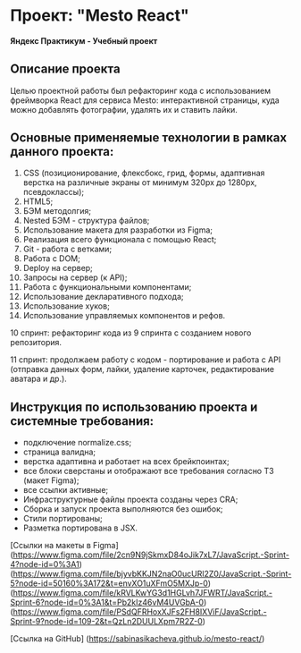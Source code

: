 # Проект: "Mesto React"
#### Яндекс Практикум - Учебный проект
## Описание проекта
Целью проектной работы был рефакторинг кода с использованием фреймворка React для сервиса Mesto: интерактивной страницы, куда можно добавлять фотографии, удалять их и ставить лайки.


## Основные применяемые технологии в рамках данного проекта:
  1. CSS (позиционирование, флексбокс, грид, формы, адаптивная верстка на различные экраны от минимум 320рх до 1280рх, псевдоклассы);
  2. HTML5;
  3. БЭМ методолгия;
  4. Nested БЭМ - структура файлов;
  5. Использование макета для разработки из Figma;
  6. Реализация всего функционала с помощью React;
  7. Git - работа с ветками;
  8. Работа с DOM;
  9. Deploy на сервер;
  10. Запросы на сервер (к API);
  11. Работа с функциональными компонентами;
  12. Использование декларативного подхода;
  13. Использование хуков;
  14. Использование управляемых компонентов и рефов.

  10 спринт: рефакторинг кода из 9 спринта с созданием нового репозитория.

  11 спринт: продолжаем работу с кодом - портирование и работа с API (отправка данных форм, лайки, удаление карточек, редактирование аватара и др.).


## Инструкция по использованию проекта и системные требования:
- подключение normalize.css;
- страница валидна;
- верстка адаптивна и работает на всех брейкпоинтах;
- все блоки сверстаны и отображают все требования согласно ТЗ (макет Figma);
- все ссылки активные;
- Инфраструктурные файлы проекта созданы через CRA;
- Сборка и запуск проекта выполняются без ошибок;
- Стили портированы;
- Разметка портирована в JSX.

[Ссылки на макеты в Figma] (https://www.figma.com/file/2cn9N9jSkmxD84oJik7xL7/JavaScript.-Sprint-4?node-id=0%3A1) (https://www.figma.com/file/bjyvbKKJN2naO0ucURl2Z0/JavaScript.-Sprint-5?node-id=50160%3A172&t=envXO1uXFmO5MXJp-0) (https://www.figma.com/file/kRVLKwYG3d1HGLvh7JFWRT/JavaScript.-Sprint-6?node-id=0%3A1&t=Pb2kIz46vM4UVGbA-0) (https://www.figma.com/file/PSdQFRHoxXJFs2FH8IXViF/JavaScript.-Sprint-9?node-id=109-2&t=QzLn2DUULXpm7R2Z-0)

[Ссылка на GitHub] (https://sabinasikacheva.github.io/mesto-react/)

